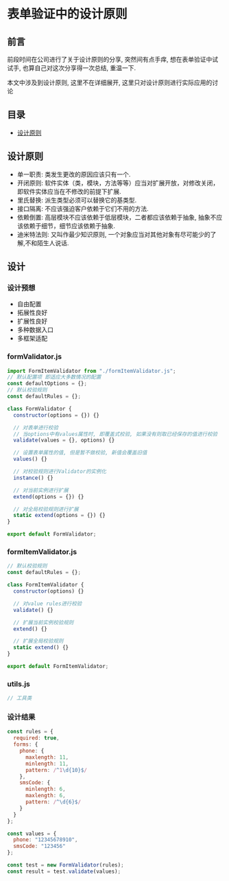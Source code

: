 # 表单验证中的设计原则

## 前言

前段时间在公司进行了关于设计原则的分享, 突然间有点手痒, 想在表单验证中试试手, 也算自己对这次分享得一次总结, 重温一下.

本文中涉及到设计原则, 这里不在详细展开, 这里只对设计原则进行实际应用的讨论

## 目录

- [设计原则](#设计原则)

## 设计原则

- 单一职责: 类发生更改的原因应该只有一个.
- 开闭原则: 软件实体（类，模块，方法等等）应当对扩展开放，对修改关闭，即软件实体应当在不修改的前提下扩展.
- 里氏替换: 派生类型必须可以替换它的基类型.
- 接口隔离: 不应该强迫客户依赖于它们不用的方法.
- 依赖倒置: 高层模块不应该依赖于低层模块，二者都应该依赖于抽象, 抽象不应该依赖于细节，细节应该依赖于抽象.
- 迪米特法则: 又叫作最少知识原则, 一个对象应当对其他对象有尽可能少的了解,不和陌生人说话.

## 设计

### 设计预想

- 自由配置
- 拓展性良好
- 扩展性良好
- 多种数据入口
- 多框架适配

### formValidator.js

```javascript
import FormItemValidator from "./formItemValidator.js";
// 默认配置项 即适应大多数情况的配置
const defaultOptions = {};
// 默认校验规则
const defaultRules = {};

class FormValidator {
  constructor(options = {}) {}

  // 对表单进行校验
  // 当options中有values属性时, 即覆盖式校验, 如果没有则取已经保存的值进行校验
  validate(values = {}, options) {}

  // 设置表单属性的值, 但是暂不做校验, 新值会覆盖旧值
  values() {}

  // 对校验规则进行Validator的实例化
  instance() {}

  // 对当前实例进行扩展
  extend(options = {}) {}

  // 对全局校验规则进行扩展
  static extend(options = {}) {}
}

export default FormValidator;
```

### formItemValidator.js

```javascript
// 默认校验规则
const defaultRules = {};

class FormItemValidator {
  constructor(options) {}

  // 对value rules进行校验
  validate() {}

  // 扩展当前实例校验规则
  extend() {}

  // 扩展全局校验规则
  static extend() {}
}

export default FormItemValidator;
```

### utils.js

```javascript
// 工具类
```

### 设计结果

```javascript
const rules = {
  required: true,
  forms: {
    phone: {
      maxlength: 11,
      minlength: 11,
      pattern: /^1\d{10}$/
    },
    smsCode: {
      minlength: 6,
      maxlength: 6,
      pattern: /^\d{6}$/
    }
  }
};

const values = {
  phone: "12345678910",
  smsCode: "123456"
};

const test = new FormValidator(rules);
const result = test.validate(values);
```
